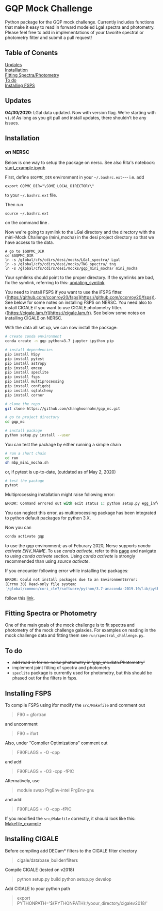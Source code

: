 # GQP Mock Challenge 

Python package for the GQP mock challenge. Currently includes functions
that make it easy to read in forward modeled Lgal spectra and photometry. 
Please feel free to add in implementations of your favorite spectral or
photometry fitter and submit a pull request! 


## Table of Conents 
[Updates](#Updates)<br> 
[Installiation](#installation)<br>
[Fitting Spectra/Photometry](#fitting-spectra-or-photometry)<br> 
[To do](#to-do)<br>
[Installing FSPS](#installing-fsps)<br> 

## Updates
**04/30/2020**: LGal data updated. Now with version flag. We're starting with `v1.0`! As long as you git pull and install updates, there shouldn't be any issues. 

## Installation

### on NERSC

Below is one way to setup the package on nersc. See also Rita's notebook:
[start_example.ipynb](https://github.com/ritatojeiro/desi_gqp/blob/master/nb/start_example.ipynb)

First, define `$GQPMC_DIR` environment in your `~/.bashrc.ext`---
i.e. add 
```
export GQPMC_DIR="\SOME_LOCAL_DIRECTORY\" 
```
to your `~/.bashrc.ext` file. 

Then run 
```
source ~/.bashrc.ext
```
on the command line .

Now we're going to symlink to the LGal directory and the directory with the 
mini-Mock Challenge (mini_mocha) in the desi project directory so that we
have access to the data.
```
# go to $GQPMC_DIR
cd $GQPMC_DIR
ln -s /global/cfs/cdirs/desi/mocks/LGal_spectra/ Lgal
ln -s /global/cfs/cdirs/desi/mocks/TNG_spectra/ tng 
ln -s /global/cfs/cdirs/desi/mocks/gqp_mini_mocha/ mini_mocha 
```

Your symlinks should point to the proper directory. If the symlinks are bad, fix the symlink, referring to this:
[updating_symlink](https://github.com/kgb0255/GQPMC_v2_JAMES/blob/6da67f918cfadfb17eaa163ddfb25e63dc9b3c53/Documentation/NERSC_Installation/outdated_symlink.md)

You need to install FSPS if you want to use the iFSPS fitter. ([https://github.com/cconroy20/fsps](https://github.com/cconroy20/fsps)). See below for some notes on installing FSPS on NERSC.
You need also to install CIGALE if you want to use CIGALE photometry fitter. ([https://cigale.lam.fr](https://cigale.lam.fr). See below some notes on installing CIGALE on NERSC.

With the data all set up, we can now install the package: 
```bash 
# create conda environment 
conda create -n gqp python=3.7 jupyter ipython pip

# install dependencies
pip install h5py 
pip install pytest 
pip install astropy 
pip install emcee 
pip install speclite 
pip install fsps
pip install multiprocessing
pip install configobj
pip install sqlalchemy
pip install corner

# clone the repo 
git clone https://github.com/changhoonhahn/gqp_mc.git 

# go to project directory
cd gqp_mc 

# install package
python setup.py install --user 
```

You can test the package by either running a simple chain
```bash
# run a short chain
cd run
sh mbp_mini_mocha.sh
```
or, if pytest is up-to-date, (outdated as of May 2, 2020)
```bash
# test the package
pytest
```



Multiprocessing installation might raise following error:
```python
ERROR: Command errored out with exit status 1: python setup.py egg_info Check the logs for full command output.
```
You can neglect this error, as multiprocessing package has been integrated to python default packages for python 3.X.

Now you can 
```python
conda activate gqp
```
to use the gqp environment; as of Feburary 2020, Nersc supports 
*conda activate ENV_NAME*. To use *conda activate*, refer to this 
[page](https://docs.nersc.gov/programming/high-level-environments/python/#using-conda-activate) and navigate to *using conda activate* section. Using *conda activate* is strongly recommended than using *source activate*. 

If you encounter following error while installing the packages:
```bash
ERROR: Could not install packages due to an EnvironmentError:
[Errno 30] Read-only file system: 
'/global/common/cori_cle7/software/python/3.7-anaconda-2019.10/lib/python3.7/site-packages/...'
```
follow this [link](https://github.com/kgb0255/GQPMC_v2_JAMES/blob/f5e9ec3064c91775e09679a92a67a19ffb80d1c3/Documentation/NERSC_Installation/pacakge_error.md).


## Fitting Spectra or Photometry

One of the main goals of the mock challenge is to fit spectra and photometry of 
the mock challenge galaxies. For examples on reading in the mock challenge data
and fitting them see `run/spectral_challenge.py`. 

## To do 

* ~~add read-in for no-noise photometry in 'gqp_mc.data.Photometry'~~
* implement joint fitting of spectra and photometry 
* `speclite` package is currently used for photometry, but this should be phased out for the filters in fsps.

## Installing FSPS 
To compile FSPS using ifor modify the `src/Makefile` and comment out 
> F90 = gfortran

and uncomment

> F90 = ifort 

Also, under "Compiler Optimizations" comment out 

> F90FLAGS = -O -cpp 

and add  

> F90FLAGS = -O3 -cpp -fPIC

Alternatively, use

> module swap PrgEnv-intel PrgEnv-gnu

and add

> F90FLAGS = -O -cpp -fPIC


If you modified the `src/Makefile` correctly, it should look like this: [Makefile_example](https://github.com/kgb0255/GQPMC_v2_JAMES/blob/6da67f918cfadfb17eaa163ddfb25e63dc9b3c53/Documentation/NERSC_Installation/Makefile)

## Installing CIGALE

Before compiling add DECam* filters to the CIGALE filter directory 

> cigale/database_builder/filters

Compile CIGALE (tested on v2018)

> python setup.py build
> python setup.py develop

Add CIGALE to your python path

> export PYTHONPATH='${PYTHONPATH}:/yoour_directory/cigalev2018/'

